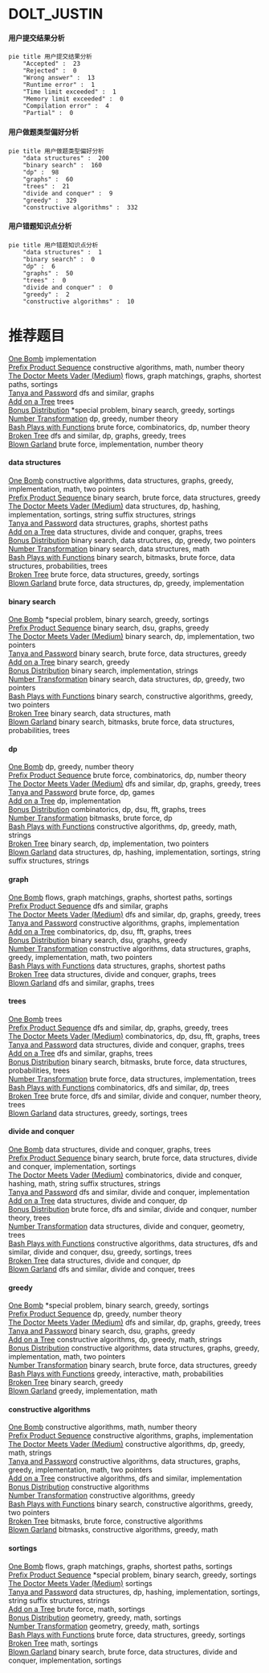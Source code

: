 # DOLT_JUSTIN
<!-- tabs:start -->
#### **用户提交结果分析**

```mermaid
pie title 用户提交结果分析
    "Accepted" :  23
    "Rejected" :  0
    "Wrong answer" :  13
    "Runtime error" :  1
    "Time limit exceeded" :  1
    "Memory limit exceeded" :  0
    "Compilation error" :  4
    "Partial" :  0
```
#### **用户做题类型偏好分析**

```mermaid
pie title 用户做题类型偏好分析
    "data structures" :  200
    "binary search" :  160
    "dp" :  98
    "graphs" :  60
    "trees" :  21
    "divide and conquer" :  9
    "greedy" :  329
    "constructive algorithms" :  332
```
#### **用户错题知识点分析**

```mermaid
pie title 用户错题知识点分析
    "data structures" :  1
    "binary search" :  0
    "dp" :  6
    "graphs" :  50
    "trees" :  0
    "divide and conquer" :  0
    "greedy" :  2
    "constructive algorithms" :  10
```
<!-- tabs:end -->
# 推荐题目
[One Bomb](http://codeforces.com/problemset/problem/699/B)		implementation		  
[Prefix Product Sequence](http://codeforces.com/problemset/problem/487/C)		constructive algorithms,
                        math,
                        number theory		  
[The Doctor Meets Vader (Medium)](http://codeforces.com/problemset/problem/1184/B2)		flows,
                        graph matchings,
                        graphs,
                        shortest paths,
                        sortings		  
[Tanya and Password](http://codeforces.com/problemset/problem/508/D)		dfs and similar,
                        graphs		  
[Add on a Tree](https://codeforces.com/contest/1189/problem/D1)		trees		  
[Bonus Distribution](http://codeforces.com/problemset/problem/1297/D)		*special problem,
                        binary search,
                        greedy,
                        sortings		  
[Number Transformation](http://codeforces.com/problemset/problem/251/C)		dp,
                        greedy,
                        number theory		  
[Bash Plays with Functions](http://codeforces.com/problemset/problem/757/E)		brute force,
                        combinatorics,
                        dp,
                        number theory		  
[Broken Tree](http://codeforces.com/problemset/problem/758/E)		dfs and similar,
                        dp,
                        graphs,
                        greedy,
                        trees		  
[Blown Garland](http://codeforces.com/problemset/problem/758/B)		brute force,
                        implementation,
                        number theory		  
<!-- tabs:start -->
#### **data structures**
[One Bomb](http://codeforces.com/problemset/problem/1266/D)		constructive algorithms,
                        data structures,
                        graphs,
                        greedy,
                        implementation,
                        math,
                        two pointers		  
[Prefix Product Sequence](http://codeforces.com/problemset/problem/1073/D)		binary search,
                        brute force,
                        data structures,
                        greedy		  
[The Doctor Meets Vader (Medium)](http://codeforces.com/problemset/problem/633/C)		data structures,
                        dp,
                        hashing,
                        implementation,
                        sortings,
                        string suffix structures,
                        strings		  
[Tanya and Password](http://codeforces.com/problemset/problem/757/F)		data structures,
                        graphs,
                        shortest paths		  
[Add on a Tree](http://codeforces.com/problemset/problem/757/G)		data structures,
                        divide and conquer,
                        graphs,
                        trees		  
[Bonus Distribution](http://codeforces.com/problemset/problem/1492/C)		binary search,
                        data structures,
                        dp,
                        greedy,
                        two pointers		  
[Number Transformation](http://codeforces.com/problemset/problem/1490/G)		binary search,
                        data structures,
                        math		  
[Bash Plays with Functions](http://codeforces.com/problemset/problem/1479/D)		binary search,
                        bitmasks,
                        brute force,
                        data structures,
                        probabilities,
                        trees		  
[Broken Tree](http://codeforces.com/problemset/problem/1497/A)		brute force,
                        data structures,
                        greedy,
                        sortings		  
[Blown Garland](http://codeforces.com/problemset/problem/1491/C)		brute force,
                        data structures,
                        dp,
                        greedy,
                        implementation		  
#### **binary search**
[One Bomb](http://codeforces.com/problemset/problem/1297/D)		*special problem,
                        binary search,
                        greedy,
                        sortings		  
[Prefix Product Sequence](http://codeforces.com/problemset/problem/1108/F)		binary search,
                        dsu,
                        graphs,
                        greedy		  
[The Doctor Meets Vader (Medium)](http://codeforces.com/problemset/problem/1354/B)		binary search,
                        dp,
                        implementation,
                        two pointers		  
[Tanya and Password](http://codeforces.com/problemset/problem/1073/D)		binary search,
                        brute force,
                        data structures,
                        greedy		  
[Add on a Tree](https://codeforces.com/contest/1169/problem/C)		binary search,
                        greedy		  
[Bonus Distribution](http://codeforces.com/problemset/problem/1187/B)		binary search,
                        implementation,
                        strings		  
[Number Transformation](http://codeforces.com/problemset/problem/1492/C)		binary search,
                        data structures,
                        dp,
                        greedy,
                        two pointers		  
[Bash Plays with Functions](http://codeforces.com/problemset/problem/1463/D)		binary search,
                        constructive algorithms,
                        greedy,
                        two pointers		  
[Broken Tree](http://codeforces.com/problemset/problem/1490/G)		binary search,
                        data structures,
                        math		  
[Blown Garland](http://codeforces.com/problemset/problem/1479/D)		binary search,
                        bitmasks,
                        brute force,
                        data structures,
                        probabilities,
                        trees		  
#### **dp**
[One Bomb](http://codeforces.com/problemset/problem/251/C)		dp,
                        greedy,
                        number theory		  
[Prefix Product Sequence](http://codeforces.com/problemset/problem/757/E)		brute force,
                        combinatorics,
                        dp,
                        number theory		  
[The Doctor Meets Vader (Medium)](http://codeforces.com/problemset/problem/758/E)		dfs and similar,
                        dp,
                        graphs,
                        greedy,
                        trees		  
[Tanya and Password](http://codeforces.com/problemset/problem/1033/C)		brute force,
                        dp,
                        games		  
[Add on a Tree](http://codeforces.com/problemset/problem/1012/F)		dp,
                        implementation		  
[Bonus Distribution](http://codeforces.com/problemset/problem/1408/G)		combinatorics,
                        dp,
                        dsu,
                        fft,
                        graphs,
                        trees		  
[Number Transformation](http://codeforces.com/problemset/problem/1342/F)		bitmasks,
                        brute force,
                        dp		  
[Bash Plays with Functions](http://codeforces.com/problemset/problem/758/D)		constructive algorithms,
                        dp,
                        greedy,
                        math,
                        strings		  
[Broken Tree](http://codeforces.com/problemset/problem/1354/B)		binary search,
                        dp,
                        implementation,
                        two pointers		  
[Blown Garland](http://codeforces.com/problemset/problem/633/C)		data structures,
                        dp,
                        hashing,
                        implementation,
                        sortings,
                        string suffix structures,
                        strings		  
#### **graph**
[One Bomb](http://codeforces.com/problemset/problem/1184/B2)		flows,
                        graph matchings,
                        graphs,
                        shortest paths,
                        sortings		  
[Prefix Product Sequence](http://codeforces.com/problemset/problem/508/D)		dfs and similar,
                        graphs		  
[The Doctor Meets Vader (Medium)](http://codeforces.com/problemset/problem/758/E)		dfs and similar,
                        dp,
                        graphs,
                        greedy,
                        trees		  
[Tanya and Password](http://codeforces.com/problemset/problem/331/E1)		constructive algorithms,
                        graphs,
                        implementation		  
[Add on a Tree](http://codeforces.com/problemset/problem/1408/G)		combinatorics,
                        dp,
                        dsu,
                        fft,
                        graphs,
                        trees		  
[Bonus Distribution](http://codeforces.com/problemset/problem/1108/F)		binary search,
                        dsu,
                        graphs,
                        greedy		  
[Number Transformation](http://codeforces.com/problemset/problem/1266/D)		constructive algorithms,
                        data structures,
                        graphs,
                        greedy,
                        implementation,
                        math,
                        two pointers		  
[Bash Plays with Functions](http://codeforces.com/problemset/problem/757/F)		data structures,
                        graphs,
                        shortest paths		  
[Broken Tree](http://codeforces.com/problemset/problem/757/G)		data structures,
                        divide and conquer,
                        graphs,
                        trees		  
[Blown Garland](http://codeforces.com/problemset/problem/1006/E)		dfs and similar,
                        graphs,
                        trees		  
#### **trees**
[One Bomb](https://codeforces.com/contest/1189/problem/D1)		trees		  
[Prefix Product Sequence](http://codeforces.com/problemset/problem/758/E)		dfs and similar,
                        dp,
                        graphs,
                        greedy,
                        trees		  
[The Doctor Meets Vader (Medium)](http://codeforces.com/problemset/problem/1408/G)		combinatorics,
                        dp,
                        dsu,
                        fft,
                        graphs,
                        trees		  
[Tanya and Password](http://codeforces.com/problemset/problem/757/G)		data structures,
                        divide and conquer,
                        graphs,
                        trees		  
[Add on a Tree](http://codeforces.com/problemset/problem/1006/E)		dfs and similar,
                        graphs,
                        trees		  
[Bonus Distribution](http://codeforces.com/problemset/problem/1479/D)		binary search,
                        bitmasks,
                        brute force,
                        data structures,
                        probabilities,
                        trees		  
[Number Transformation](http://codeforces.com/problemset/problem/1511/C)		brute force,
                        data structures,
                        implementation,
                        trees		  
[Bash Plays with Functions](http://codeforces.com/problemset/problem/1499/F)		combinatorics,
                        dfs and similar,
                        dp,
                        trees		  
[Broken Tree](http://codeforces.com/problemset/problem/1491/E)		brute force,
                        dfs and similar,
                        divide and conquer,
                        number theory,
                        trees		  
[Blown Garland](http://codeforces.com/problemset/problem/1466/D)		data structures,
                        greedy,
                        sortings,
                        trees		  
#### **divide and conquer**
[One Bomb](http://codeforces.com/problemset/problem/757/G)		data structures,
                        divide and conquer,
                        graphs,
                        trees		  
[Prefix Product Sequence](http://codeforces.com/problemset/problem/1461/D)		binary search,
                        brute force,
                        data structures,
                        divide and conquer,
                        implementation,
                        sortings		  
[The Doctor Meets Vader (Medium)](http://codeforces.com/problemset/problem/1466/G)		combinatorics,
                        divide and conquer,
                        hashing,
                        math,
                        string suffix structures,
                        strings		  
[Tanya and Password](http://codeforces.com/problemset/problem/1490/D)		dfs and similar,
                        divide and conquer,
                        implementation		  
[Add on a Tree](https://codeforces.com/contest/1483/problem/C)		data structures,
                        divide and conquer,
                        dp		  
[Bonus Distribution](http://codeforces.com/problemset/problem/1491/E)		brute force,
                        dfs and similar,
                        divide and conquer,
                        number theory,
                        trees		  
[Number Transformation](http://codeforces.com/problemset/problem/1303/G)		data structures,
                        divide and conquer,
                        geometry,
                        trees		  
[Bash Plays with Functions](http://codeforces.com/problemset/problem/1494/D)		constructive algorithms,
                        data structures,
                        dfs and similar,
                        divide and conquer,
                        dsu,
                        greedy,
                        sortings,
                        trees		  
[Broken Tree](http://codeforces.com/problemset/problem/1482/E)		data structures,
                        divide and conquer,
                        dp		  
[Blown Garland](http://codeforces.com/problemset/problem/566/C)		dfs and similar,
                        divide and conquer,
                        trees		  
#### **greedy**
[One Bomb](http://codeforces.com/problemset/problem/1297/D)		*special problem,
                        binary search,
                        greedy,
                        sortings		  
[Prefix Product Sequence](http://codeforces.com/problemset/problem/251/C)		dp,
                        greedy,
                        number theory		  
[The Doctor Meets Vader (Medium)](http://codeforces.com/problemset/problem/758/E)		dfs and similar,
                        dp,
                        graphs,
                        greedy,
                        trees		  
[Tanya and Password](http://codeforces.com/problemset/problem/1108/F)		binary search,
                        dsu,
                        graphs,
                        greedy		  
[Add on a Tree](http://codeforces.com/problemset/problem/758/D)		constructive algorithms,
                        dp,
                        greedy,
                        math,
                        strings		  
[Bonus Distribution](http://codeforces.com/problemset/problem/1266/D)		constructive algorithms,
                        data structures,
                        graphs,
                        greedy,
                        implementation,
                        math,
                        two pointers		  
[Number Transformation](http://codeforces.com/problemset/problem/1073/D)		binary search,
                        brute force,
                        data structures,
                        greedy		  
[Bash Plays with Functions](http://codeforces.com/problemset/problem/1510/I)		greedy,
                        interactive,
                        math,
                        probabilities		  
[Broken Tree](https://codeforces.com/contest/1169/problem/C)		binary search,
                        greedy		  
[Blown Garland](http://codeforces.com/problemset/problem/1311/A)		greedy,
                        implementation,
                        math		  
#### **constructive algorithms**
[One Bomb](http://codeforces.com/problemset/problem/487/C)		constructive algorithms,
                        math,
                        number theory		  
[Prefix Product Sequence](http://codeforces.com/problemset/problem/331/E1)		constructive algorithms,
                        graphs,
                        implementation		  
[The Doctor Meets Vader (Medium)](http://codeforces.com/problemset/problem/758/D)		constructive algorithms,
                        dp,
                        greedy,
                        math,
                        strings		  
[Tanya and Password](http://codeforces.com/problemset/problem/1266/D)		constructive algorithms,
                        data structures,
                        graphs,
                        greedy,
                        implementation,
                        math,
                        two pointers		  
[Add on a Tree](http://codeforces.com/problemset/problem/316/F3)		constructive algorithms,
                        dfs and similar,
                        implementation		  
[Bonus Distribution](http://codeforces.com/problemset/problem/622/D)		constructive algorithms		  
[Number Transformation](http://codeforces.com/problemset/problem/1493/A)		constructive algorithms,
                        greedy		  
[Bash Plays with Functions](http://codeforces.com/problemset/problem/1463/D)		binary search,
                        constructive algorithms,
                        greedy,
                        two pointers		  
[Broken Tree](https://codeforces.com/contest/1456/problem/B)		bitmasks,
                        brute force,
                        constructive algorithms		  
[Blown Garland](http://codeforces.com/problemset/problem/1492/D)		bitmasks,
                        constructive algorithms,
                        greedy,
                        math		  
#### **sortings**
[One Bomb](http://codeforces.com/problemset/problem/1184/B2)		flows,
                        graph matchings,
                        graphs,
                        shortest paths,
                        sortings		  
[Prefix Product Sequence](http://codeforces.com/problemset/problem/1297/D)		*special problem,
                        binary search,
                        greedy,
                        sortings		  
[The Doctor Meets Vader (Medium)](http://codeforces.com/problemset/problem/599/C)		sortings		  
[Tanya and Password](http://codeforces.com/problemset/problem/633/C)		data structures,
                        dp,
                        hashing,
                        implementation,
                        sortings,
                        string suffix structures,
                        strings		  
[Add on a Tree](http://codeforces.com/problemset/problem/1213/D2)		brute force,
                        math,
                        sortings		  
[Bonus Distribution](https://codeforces.com/contest/1496/problem/C)		geometry,
                        greedy,
                        math,
                        sortings		  
[Number Transformation](http://codeforces.com/problemset/problem/1495/A)		geometry,
                        greedy,
                        math,
                        sortings		  
[Bash Plays with Functions](http://codeforces.com/problemset/problem/1497/A)		brute force,
                        data structures,
                        greedy,
                        sortings		  
[Broken Tree](http://codeforces.com/problemset/problem/1427/A)		math,
                        sortings		  
[Blown Garland](http://codeforces.com/problemset/problem/1461/D)		binary search,
                        brute force,
                        data structures,
                        divide and conquer,
                        implementation,
                        sortings		  
<!-- tabs:end -->
